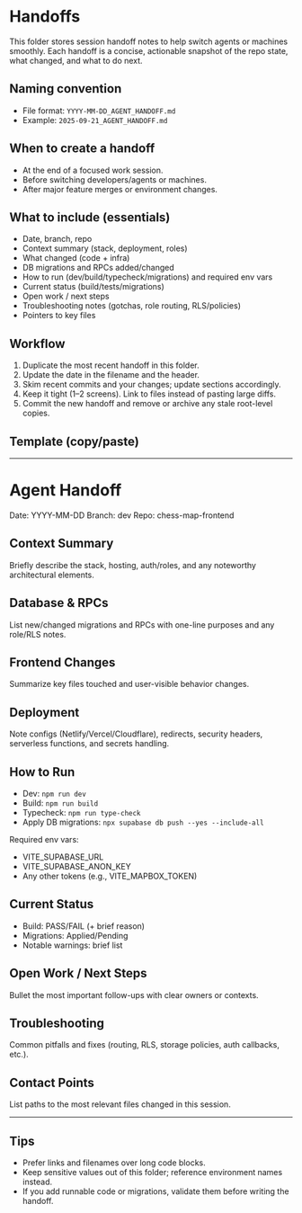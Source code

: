 # Handoffs

This folder stores session handoff notes to help switch agents or machines smoothly. Each handoff is a concise, actionable snapshot of the repo state, what changed, and what to do next.

## Naming convention

- File format: `YYYY-MM-DD_AGENT_HANDOFF.md`
- Example: `2025-09-21_AGENT_HANDOFF.md`

## When to create a handoff

- At the end of a focused work session.
- Before switching developers/agents or machines.
- After major feature merges or environment changes.

## What to include (essentials)

- Date, branch, repo
- Context summary (stack, deployment, roles)
- What changed (code + infra)
- DB migrations and RPCs added/changed
- How to run (dev/build/typecheck/migrations) and required env vars
- Current status (build/tests/migrations)
- Open work / next steps
- Troubleshooting notes (gotchas, role routing, RLS/policies)
- Pointers to key files

## Workflow

1. Duplicate the most recent handoff in this folder.
2. Update the date in the filename and the header.
3. Skim recent commits and your changes; update sections accordingly.
4. Keep it tight (1–2 screens). Link to files instead of pasting large diffs.
5. Commit the new handoff and remove or archive any stale root-level copies.

## Template (copy/paste)

---

# Agent Handoff

Date: YYYY-MM-DD
Branch: dev
Repo: chess-map-frontend

## Context Summary

Briefly describe the stack, hosting, auth/roles, and any noteworthy architectural elements.

## Database & RPCs

List new/changed migrations and RPCs with one-line purposes and any role/RLS notes.

## Frontend Changes

Summarize key files touched and user-visible behavior changes.

## Deployment

Note configs (Netlify/Vercel/Cloudflare), redirects, security headers, serverless functions, and secrets handling.

## How to Run

- Dev: `npm run dev`
- Build: `npm run build`
- Typecheck: `npm run type-check`
- Apply DB migrations: `npx supabase db push --yes --include-all`

Required env vars:

- VITE_SUPABASE_URL
- VITE_SUPABASE_ANON_KEY
- Any other tokens (e.g., VITE_MAPBOX_TOKEN)

## Current Status

- Build: PASS/FAIL (+ brief reason)
- Migrations: Applied/Pending
- Notable warnings: brief list

## Open Work / Next Steps

Bullet the most important follow-ups with clear owners or contexts.

## Troubleshooting

Common pitfalls and fixes (routing, RLS, storage policies, auth callbacks, etc.).

## Contact Points

List paths to the most relevant files changed in this session.

---

## Tips

- Prefer links and filenames over long code blocks.
- Keep sensitive values out of this folder; reference environment names instead.
- If you add runnable code or migrations, validate them before writing the handoff.

